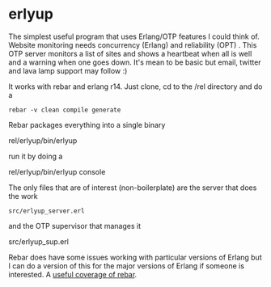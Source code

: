 erlyup
======

The simplest useful program that uses Erlang/OTP features I could think of. Website monitoring needs concurrency (Erlang) and reliability (OPT) . This OTP server monitors a list of sites and shows a heartbeat when all is well and a warning when one goes down. It's mean to be basic but email, twitter and lava lamp support may follow :)

It works with rebar and erlang r14. Just clone, cd to the /rel directory and do a 

    rebar -v clean compile generate

Rebar packages everything into a single binary

 rel/erlyup/bin/erlyup 

run it by doing a 

 rel/erlyup/bin/erlyup  console

The only files that are of interest (non-boilerplate) are the server that does the work 

    src/erlyup_server.erl	

and the OTP supervisor that manages it

   src/erlyup_sup.erl

Rebar does have some issues working with particular versions of Erlang but I can do a version of this for the major versions of Erlang if someone is interested. A [useful coverage of rebar](http://erlang-as-is.blogspot.ie/2011/04/erlang-app-management-with-rebar-alan.html).